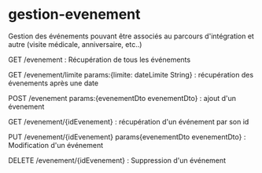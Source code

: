 # gestion-evenement

Gestion des événements pouvant être associés au parcours d'intégration et autre (visite médicale, anniversaire, etc..)

GET /evenement : Récupération de tous les événements

GET /evenement/limite params:{limite: dateLimite String} : récupération des évenements après une date 

POST /evenement params:{evenementDto evenementDto} : ajout d'un évenement

GET /evenement/{idEvenement} : récupération d'un événement par son id

PUT /evenement/{idEvenement} params{evenementDto evenementDto} : Modification d'un événement 

DELETE /evenement/{idEvenement} : Suppression d'un événement
